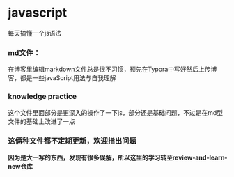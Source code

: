 # javascript
每天搞懂一个js语法
### md文件：
在博客里编辑markdown文件总是很不习惯，预先在Typora中写好然后上传博客，都是一些javaScript用法与自我理解
### knowledge practice
这个文件里面部分是更深入的操作了一下js，部分还是基础问题，不过是在md型文件的基础上改进了一点
### 这俩种文件都不定期更新，欢迎指出问题
**因为是大一写的东西，发现有很多误解，所以这里的学习转至review-and-learn-new仓库**

